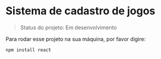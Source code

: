 <h1>Sistema de cadastro de jogos</h1>

> Status do projeto: Em desenvolvimento

Para rodar esse projeto na sua máquina, por favor digire:

```
npm install react
```
